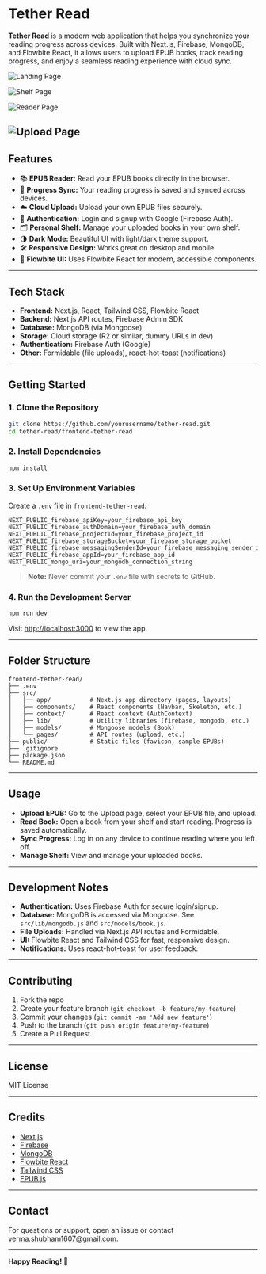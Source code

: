# Tether Read

**Tether Read** is a modern web application that helps you synchronize your reading progress across devices. Built with Next.js, Firebase, MongoDB, and Flowbite React, it allows users to upload EPUB books, track reading progress, and enjoy a seamless reading experience with cloud sync.

![Landing Page](/frontend-tether-read/public/projectImages/landingPage.png "Landing Page")

![Shelf Page](/frontend-tether-read/public/projectImages/shelfPage.png "Shelf Page")

![Reader Page](/frontend-tether-read/public/projectImages/readerPage.png "Reader Page")

![Upload Page](/frontend-tether-read/public/projectImages/uploadPage.png "Upload Page")
---

## Features

- 📚 **EPUB Reader:** Read your EPUB books directly in the browser.
- 🔄 **Progress Sync:** Your reading progress is saved and synced across devices.
- ☁️ **Cloud Upload:** Upload your own EPUB files securely.
- 🔐 **Authentication:** Login and signup with Google (Firebase Auth).
- 🗂️ **Personal Shelf:** Manage your uploaded books in your own shelf.
- 🌗 **Dark Mode:** Beautiful UI with light/dark theme support.
- 🛠️ **Responsive Design:** Works great on desktop and mobile.
- 🧩 **Flowbite UI:** Uses Flowbite React for modern, accessible components.

---

## Tech Stack

- **Frontend:** Next.js, React, Tailwind CSS, Flowbite React
- **Backend:** Next.js API routes, Firebase Admin SDK
- **Database:** MongoDB (via Mongoose)
- **Storage:** Cloud storage (R2 or similar, dummy URLs in dev)
- **Authentication:** Firebase Auth (Google)
- **Other:** Formidable (file uploads), react-hot-toast (notifications)

---

## Getting Started

### 1. Clone the Repository

```sh
git clone https://github.com/yourusername/tether-read.git
cd tether-read/frontend-tether-read
```

### 2. Install Dependencies

```sh
npm install
```

### 3. Set Up Environment Variables

Create a `.env` file in `frontend-tether-read`:

```env
NEXT_PUBLIC_firebase_apiKey=your_firebase_api_key
NEXT_PUBLIC_firebase_authDomain=your_firebase_auth_domain
NEXT_PUBLIC_firebase_projectId=your_firebase_project_id
NEXT_PUBLIC_firebase_storageBucket=your_firebase_storage_bucket
NEXT_PUBLIC_firebase_messagingSenderId=your_firebase_messaging_sender_id
NEXT_PUBLIC_firebase_appId=your_firebase_app_id
NEXT_PUBLIC_mongo_uri=your_mongodb_connection_string
```

> **Note:** Never commit your `.env` file with secrets to GitHub.

### 4. Run the Development Server

```sh
npm run dev
```

Visit [http://localhost:3000](http://localhost:3000) to view the app.

---

## Folder Structure

```
frontend-tether-read/
├── .env
├── src/
│   ├── app/           # Next.js app directory (pages, layouts)
│   ├── components/    # React components (Navbar, Skeleton, etc.)
│   ├── context/       # React context (AuthContext)
│   ├── lib/           # Utility libraries (firebase, mongodb, etc.)
│   ├── models/        # Mongoose models (Book)
│   └── pages/         # API routes (upload, etc.)
├── public/            # Static files (favicon, sample EPUBs)
├── .gitignore
├── package.json
└── README.md
```

---

## Usage

- **Upload EPUB:** Go to the Upload page, select your EPUB file, and upload.
- **Read Book:** Open a book from your shelf and start reading. Progress is saved automatically.
- **Sync Progress:** Log in on any device to continue reading where you left off.
- **Manage Shelf:** View and manage your uploaded books.

---

## Development Notes

- **Authentication:** Uses Firebase Auth for secure login/signup.
- **Database:** MongoDB is accessed via Mongoose. See `src/lib/mongodb.js` and `src/models/book.js`.
- **File Uploads:** Handled via Next.js API routes and Formidable.
- **UI:** Flowbite React and Tailwind CSS for fast, responsive design.
- **Notifications:** Uses react-hot-toast for user feedback.

---

## Contributing

1. Fork the repo
2. Create your feature branch (`git checkout -b feature/my-feature`)
3. Commit your changes (`git commit -am 'Add new feature'`)
4. Push to the branch (`git push origin feature/my-feature`)
5. Create a Pull Request

---

## License

MIT License

---

## Credits

- [Next.js](https://nextjs.org/)
- [Firebase](https://firebase.google.com/)
- [MongoDB](https://www.mongodb.com/)
- [Flowbite React](https://flowbite-react.com/)
- [Tailwind CSS](https://tailwindcss.com/)
- [EPUB.js](https://github.com/futurepress/epub.js)

---

## Contact

For questions or support, open an issue or contact [verma.shubham1607@gmail.com](mailto:verma.shubham1607@gmail.com).

---

**Happy Reading! 📖**
